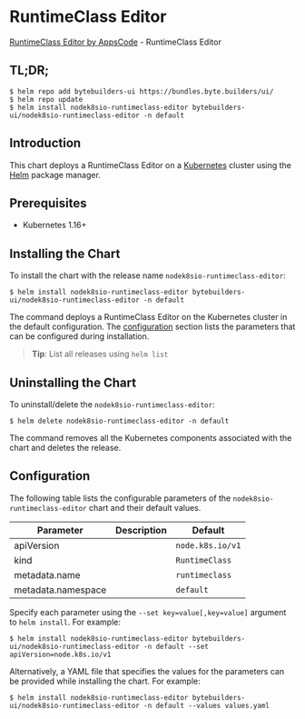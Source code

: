 # RuntimeClass Editor

[RuntimeClass Editor by AppsCode](https://byte.builders) - RuntimeClass Editor

## TL;DR;

```console
$ helm repo add bytebuilders-ui https://bundles.byte.builders/ui/
$ helm repo update
$ helm install nodek8sio-runtimeclass-editor bytebuilders-ui/nodek8sio-runtimeclass-editor -n default
```

## Introduction

This chart deploys a RuntimeClass Editor on a [Kubernetes](http://kubernetes.io) cluster using the [Helm](https://helm.sh) package manager.

## Prerequisites

- Kubernetes 1.16+

## Installing the Chart

To install the chart with the release name `nodek8sio-runtimeclass-editor`:

```console
$ helm install nodek8sio-runtimeclass-editor bytebuilders-ui/nodek8sio-runtimeclass-editor -n default
```

The command deploys a RuntimeClass Editor on the Kubernetes cluster in the default configuration. The [configuration](#configuration) section lists the parameters that can be configured during installation.

> **Tip**: List all releases using `helm list`

## Uninstalling the Chart

To uninstall/delete the `nodek8sio-runtimeclass-editor`:

```console
$ helm delete nodek8sio-runtimeclass-editor -n default
```

The command removes all the Kubernetes components associated with the chart and deletes the release.

## Configuration

The following table lists the configurable parameters of the `nodek8sio-runtimeclass-editor` chart and their default values.

|     Parameter      | Description |           Default           |
|--------------------|-------------|-----------------------------|
| apiVersion         |             | <code>node.k8s.io/v1</code> |
| kind               |             | <code>RuntimeClass</code>   |
| metadata.name      |             | <code>runtimeclass</code>   |
| metadata.namespace |             | <code>default</code>        |


Specify each parameter using the `--set key=value[,key=value]` argument to `helm install`. For example:

```console
$ helm install nodek8sio-runtimeclass-editor bytebuilders-ui/nodek8sio-runtimeclass-editor -n default --set apiVersion=node.k8s.io/v1
```

Alternatively, a YAML file that specifies the values for the parameters can be provided while
installing the chart. For example:

```console
$ helm install nodek8sio-runtimeclass-editor bytebuilders-ui/nodek8sio-runtimeclass-editor -n default --values values.yaml
```

